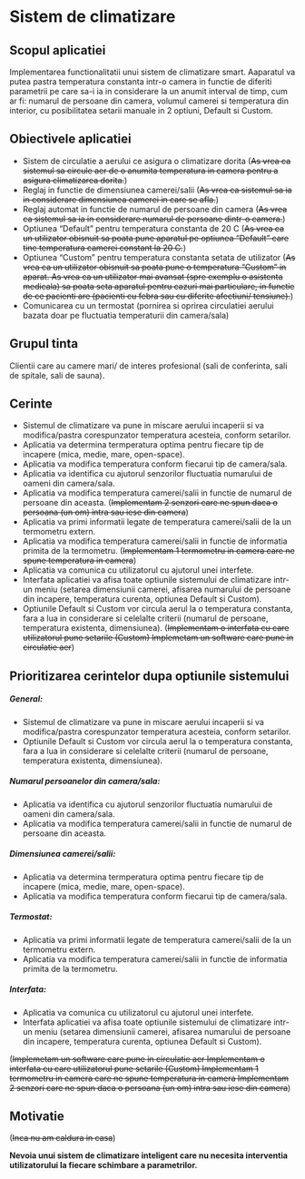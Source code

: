 # Sistem de climatizare 


## Scopul aplicatiei

Implementarea functionalitatii unui sistem de climatizare smart. Aaparatul va putea pastra temperatura constanta intr-o camera in functie de diferiti parametrii pe care sa-i ia in considerare la un anumit interval de timp, cum ar fi: numarul de persoane din camera, volumul camerei si temperatura din interior, cu posibilitatea setarii manuale in 2 optiuni, Default si Custom.


## Obiectivele aplicatiei

- Sistem de circulatie a aerului ce asigura o climatizare dorita (~~As vrea ca sistemul sa circule aer de o anumita temperatura in camera pentru a asigura climatizarea dorita.~~)
- Reglaj in functie de dimensiunea camerei/salii (~~As vrea ca sistemul sa ia in considerare dimensiunea camerei in care se afla.~~)
- Reglaj automat in functie de numarul de persoane din camera (~~As vrea ca sistemul sa ia in considerare numarul de persoane dintr-o camera.~~)
- Optiunea “Default” pentru temperatura constanta de 20 C (~~As vrea ca un utilizator obisnuit sa poata pune aparatul pe optiunea “Default” care tine temperatura camerei constant la 20 C.~~)
- Optiunea “Custom” pentru temperatura constanta setata de utilizator  (~~As vrea ca un utilizator obisnuit sa poata pune o temperatura “Custom” in aparat.
As vrea ca un utilizator mai avansat (spre exemplu o asistenta medicala) sa poata seta aparatul pentru cazuri mai particulare, in functie de ce pacienti are (pacienti cu febra sau cu diferite afectiuni/ tensiune).~~)
- Comunicarea cu un termostat (pornirea si oprirea circulatiei aerului bazata doar pe fluctuatia temperaturii din camera/sala)


## Grupul tinta

Clientii care au camere mari/ de interes profesional (sali de conferinta, sali de spitale, sali de sauna).

## Cerinte

- Sistemul de climatizare va pune in miscare aerului incaperii si va modifica/pastra corespunzator temperatura acesteia, conform setarilor.
- Aplicatia va determina termperatura optima pentru fiecare tip de incapere (mica, medie, mare, open-space).
- Aplicatia va modifica temperatura conform fiecarui tip de camera/sala.
- Aplicatia va identifica cu ajutorul senzorilor fluctuatia numarului de oameni din camera/sala.
- Aplicatia va modifica temperatura camerei/salii in functie de numarul de persoane din aceasta.
(~~Implementam 2 senzori care ne spun daca o persoana (un om) intra sau iese din camera~~)
- Aplicatia va primi informatii legate de temperatura camerei/salii de la un termometru extern.
- Aplicatia va modifica temperatura camerei/salii in functie de informatia primita de la termometru.
(~~Implementam 1 termometru in camera care ne spune temperatura in camera~~)
- Aplicatia va comunica cu utilizatorul cu ajutorul unei interfete.
- Interfata aplicatiei va afisa toate optiunile sistemului de climatizare intr-un meniu (setarea dimensiunii camerei, afisarea numarului de persoane din incapere, temperatura curenta, optiunea Default si Custom).
- Optiunile Default si Custom vor circula aerul la o temperatura constanta, fara a lua in considerare si celelalte criterii (numarul de persoane, temperatura existenta, dimensiunea).
(~~Implementam o interfata cu care utilizatorul pune setarile (Custom)
Implemetam un software care pune in circulatie aer~~)


## Prioritizarea cerintelor dupa optiunile sistemului

##### General:
- Sistemul de climatizare va pune in miscare aerului incaperii si va modifica/pastra corespunzator temperatura acesteia, conform setarilor.
- Optiunile Default si Custom vor circula aerul la o temperatura constanta, fara a lua in considerare si celelalte criterii (numarul de persoane, temperatura existenta, dimensiunea).

##### Numarul persoanelor din camera/sala:
- Aplicatia va identifica cu ajutorul senzorilor fluctuatia numarului de oameni din camera/sala.
- Aplicatia va modifica temperatura camerei/salii in functie de numarul de persoane din aceasta.

##### Dimensiunea camerei/salii:
- Aplicatia va determina termperatura optima pentru fiecare tip de incapere (mica, medie, mare, open-space).
- Aplicatia va modifica temperatura conform fiecarui tip de camera/sala.

##### Termostat:
- Aplicatia va primi informatii legate de temperatura camerei/salii de la un termometru extern.
- Aplicatia va modifica temperatura camerei/salii in functie de informatia primita de la termometru.

##### Interfata:
- Aplicatia va comunica cu utilizatorul cu ajutorul unei interfete.
- Interfata aplicatiei va afisa toate optiunile sistemului de climatizare intr-un meniu (setarea dimensiunii camerei, afisarea numarului de persoane din incapere, temperatura curenta, optiunea Default si Custom).

(~~Implemetam un software care pune in circulatie aer
Implementam o interfata cu care utilizatorul pune setarile (Custom)
Implementam 1 termometru in camera care ne spune temperatura in camera
Implementam 2 senzori care ne spun daca o persoana (un om) intra sau iese din camera~~)


## Motivatie
 (~~Inca nu am caldura in casa~~)
 
**Nevoia unui sistem de climatizare inteligent care nu necesita interventia utilizatorului la fiecare schimbare a parametrilor.**

